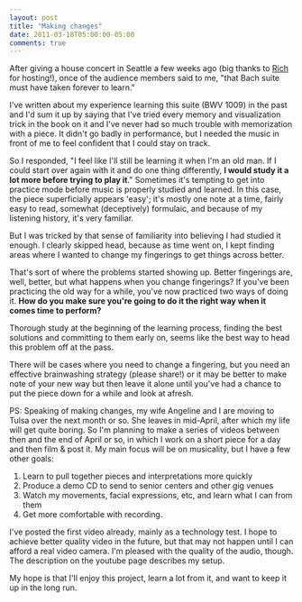 ```yaml
---
layout: post
title: "Making changes"
date: 2011-03-18T05:00:00-05:00
comments: true
---
```


After giving a house concert in Seattle a few weeks ago (big thanks to <a href="http://rich-golf.blogspot.com/">Rich</a> for hosting!), once of the audience members said to me, "that Bach suite must have taken forever to learn."

I've written about my experience learning this suite (BWV 1009) in the past and I'd sum it up by saying that I've tried every memory and visualization trick in the book on it and I've never had so much trouble with memorization with a piece. It didn't go badly in performance, but I needed the music in front of me to feel confident that I could stay on track.

So I responded, "I feel like I'll still be learning it when I'm an old man. If I could start over again with it and do one thing differently, **I would study it a lot more before trying to play it**."
Sometimes it's tempting to get into practice mode before music is properly studied and learned. In this case, the piece superficially appears 'easy';  it's mostly one note at a time, fairly easy to read, somewhat (deceptively) formulaic, and because of my  listening history, it's very familiar.

But I was tricked by that sense of  familiarity into believing I had studied it enough. I clearly skipped head, because as time went on, I kept finding areas where I wanted to change my fingerings to get things across better. 

That's sort of where the problems started showing up. Better fingerings are, well, better, but what happens when you change fingerings? If you've been practicing the old way for a while, you've now practiced two ways of doing it. **How do you make sure you're going to do it the right way when it comes time to perform?**

Thorough study at the beginning of the learning process, finding the best solutions and committing to them early on, seems like the best way to head this problem off at the pass.

There will be cases where you need to change a fingering, but you need an effective brainwashing strategy (please share!) or it may be better to make note of your new way but then leave it alone until you've had a chance to put the piece down for a while and look at afresh. 

PS: Speaking of making changes, my wife Angeline and I are moving to Tulsa over the next month or so. She leaves in mid-April, after which my life will get quite boring. So I'm planning to make a series of videos between then and the end of April or so, in which I work on a short piece for a day and then film & post it. My main focus will be on musicality, but I have a few other goals:

1. Learn to pull together pieces and interpretations more quickly
2. Produce a demo CD to send to senior centers and other gig venues
3. Watch my movements, facial expressions, etc, and learn what I can from them
4. Get more comfortable with recording.

I've posted the first video already, mainly as a technology test. I hope to achieve better quality video in the future, but that may not happen until I can afford a real video camera. I'm pleased with the quality of the audio, though. The description on the youtube page describes my setup.

My hope is that I'll enjoy this project, learn a lot from it, and want to keep it up in the long run.

